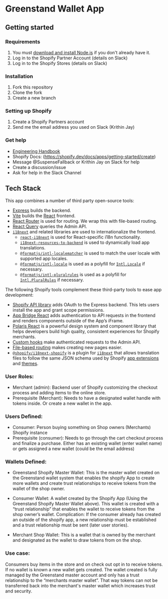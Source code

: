 # Greenstand Wallet App

## Getting started

### Requirements

1. You must [download and install Node.js](https://nodejs.org/en/download/) if you don't already have it.
2. Log in to the Shopify Partner Account (details on Slack)
3. Log in to the Shopify Stores (details on Slack)

### Installation

1. Fork this repository
2. Clone the fork
3. Create a new branch

### Setting up Shopify

1. Create a Shopify Partners account
2. Send me the email address you used on Slack (Krithin Jay)

### Get help

- [Engineering Handbook](https://greenstand.gitbook.io/engineering)
- Shopify Docs: (https://shopify.dev/docs/apps/getting-started/create)
- Message @SuspenseFallback or Krithin Jay on Slack for help
- Create a discussion/issue
- Ask for help in the Slack Channel

## Tech Stack

This app combines a number of third party open-source tools:

- [Express](https://expressjs.com/) builds the backend.
- [Vite](https://vitejs.dev/) builds the [React](https://reactjs.org/) frontend.
- [React Router](https://reactrouter.com/) is used for routing. We wrap this with file-based routing.
- [React Query](https://react-query.tanstack.com/) queries the Admin API.
- [`i18next`](https://www.i18next.com/) and related libraries are used to internationalize the frontend.
  - [`react-i18next`](https://react.i18next.com/) is used for React-specific i18n functionality.
  - [`i18next-resources-to-backend`](https://github.com/i18next/i18next-resources-to-backend) is used to dynamically load app translations.
  - [`@formatjs/intl-localematcher`](https://formatjs.io/docs/polyfills/intl-localematcher/) is used to match the user locale with supported app locales.
  - [`@formatjs/intl-locale`](https://formatjs.io/docs/polyfills/intl-locale) is used as a polyfill for [`Intl.Locale`](https://developer.mozilla.org/en-US/docs/Web/JavaScript/Reference/Global_Objects/Intl/Locale) if necessary.
  - [`@formatjs/intl-pluralrules`](https://formatjs.io/docs/polyfills/intl-pluralrules) is used as a polyfill for [`Intl.PluralRules`](https://developer.mozilla.org/en-US/docs/Web/JavaScript/Reference/Global_Objects/Intl/PluralRules) if necessary.

The following Shopify tools complement these third-party tools to ease app development:

- [Shopify API library](https://github.com/Shopify/shopify-node-api) adds OAuth to the Express backend. This lets users install the app and grant scope permissions.
- [App Bridge React](https://shopify.dev/docs/apps/tools/app-bridge/getting-started/using-react) adds authentication to API requests in the frontend and renders components outside of the App’s iFrame.
- [Polaris React](https://polaris.shopify.com/) is a powerful design system and component library that helps developers build high quality, consistent experiences for Shopify merchants.
- [Custom hooks](https://github.com/Shopify/shopify-frontend-template-react/tree/main/hooks) make authenticated requests to the Admin API.
- [File-based routing](https://github.com/Shopify/shopify-frontend-template-react/blob/main/Routes.jsx) makes creating new pages easier.
- [`@shopify/i18next-shopify`](https://github.com/Shopify/i18next-shopify) is a plugin for [`i18next`](https://www.i18next.com/) that allows translation files to follow the same JSON schema used by Shopify [app extensions](https://shopify.dev/docs/apps/checkout/best-practices/localizing-ui-extensions#how-it-works) and [themes](https://shopify.dev/docs/themes/architecture/locales/storefront-locale-files#usage).


### User Roles: 

- Merchant (admin): Backend user of Shopify customizing the checkout process and adding items to the online store. 
- Prerequisite (Merchant): Needs to have a designated wallet handle with tokens inside. Or create a new wallet in the app.

### Users Defined:

- Consumer: Person buying something on Shop owners (Merchants) Shopify instance
- Prerequisite (consumer): Needs to go through the cart checkout process and finalize a purchase. Either has an existing wallet (enter wallet name) or gets assigned a new wallet (could be the email address)

### Wallets Defined: 

- Greenstand Shopify Master Wallet:  This is the master wallet created on the Greenstand wallet system that enables the shopify App to create more wallets and create trust relationships to receive tokens from the wallet of the shop owner.

- Consumer Wallet: A wallet created by the Shopify App (Using the Greenstand Shopify Master Wallet above). This wallet is created with a “trust relationship” that enables the wallet to receive tokens from the shop owner’s wallet. Complication: If the consumer already has created an outside of the shopify app, a new relationship must be established and a trust relationship must be sent (later user stories). 

- Merchant Shop Wallet: This is a wallet that is owned by the merchant and designated as the wallet to draw tokens from on the shop. 

### Use case: 
Consumers buy items in the store and on check out opt in to receive tokens. If no wallet is known a new wallet gets created. The wallet created is fully managed by the Greenstand master account and only has a trust relationship to the “merchants master wallet”. That way tokens can not be transferred back into the merchant's master wallet which increases trust and security. 



